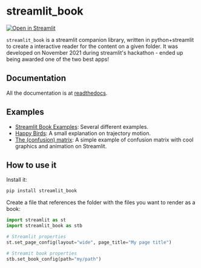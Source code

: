 # streamlit_book

[![Open in Streamlit][share_badge]][share_link]

`streamlit_book` is a streamlit companion library, written in python+streamlit to create a interactive reader for the content on a given folder. It was developed on November 2021 during streamlit's hackathon - ended up being awarded one of the two best apps!

## Documentation

All the documentation is at [readthedocs](https://streamlit_book.readthedocs.io/).

## Examples 

* [Streamlit Book Examples](https://share.streamlit.io/sebastiandres/streamlit_book_examples/main/book.py): Several different examples.
* [Happy Birds](https://share.streamlit.io/sebastiandres/streamlit_happy_birds/main/happy_birds.py): A small explanation on trajectory motion.
* [The (confusion) matrix](https://share.streamlit.io/sebastiandres/ml-edu-1-confusion-matrix/main): A simple example of confusion matrix with cool graphics and animation on Streamlit.

## How to use it

Install it:

```bash
pip install streamlit_book
```

Create a file that references the folder with the files you want to render as a book:

```python
import streamlit as st
import streamlit_book as stb

# Streamlit properties
st.set_page_config(layout="wide", page_title="My page title")

# Streamit book properties
stb.set_book_config(path="my/path")
```

[share_badge]: https://static.streamlit.io/badges/streamlit_badge_black_white.svg
[share_link]: https://share.streamlit.io/sebastiandres/streamlit_happy_birds/main/happy_birds.py